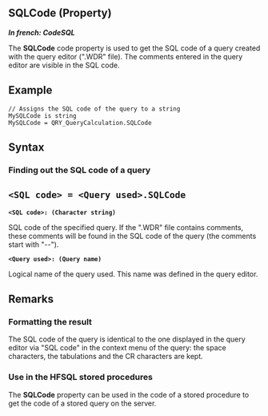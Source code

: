 


## SQLCode (Property)

***In french: CodeSQL***
	



<a name="XUse"></a>
<a name="Use"></a>
<a name="description"></a>
The **SQLCode** code property is used to get the SQL code of a query created with the query editor (".WDR" file). The comments entered in the query editor are visible in the SQL code.






<a name="Example1"></a>
<a name="sample_code"></a>

## Example


```wl
// Assigns the SQL code of the query to a string
MySQLCode is string
MySQLCode = QRY_QueryCalculation.SQLCode
```

<a name="XSYNTAX"></a>
<a name="SYNTAX1"></a>

## Syntax

### Finding out the SQL code of a query

`<SQL code> = <Query used>.SQLCode`
---

**`<SQL code>: (Character string)`**

SQL code of the specified query. If the ".WDR" file contains comments, these comments will be found in the SQL code of the query (the comments start with "--").

**`<Query used>: (Query name)`**

Logical name of the query used. This name was defined in the query editor.  



<a name="NOTE0"></a>
<a name="NOTE0_1"></a>

## Remarks


### Formatting the result
<a name="formatting_the_result_ELTPARAGRAPHE000050"></a>

The SQL code of the query is identical to the one displayed in the query editor via "SQL code" in the context menu of the query: the space characters, the tabulations and the CR characters are kept.
<a name="NOTE0_2"></a>


### Use in the HFSQL stored procedures
<a name="use_the_hfsql_stored_procedures_ELTPARAGRAPHE000057"></a>

The **SQLCode** property can be used in the code of a stored procedure to get the code of a stored query on the server.


